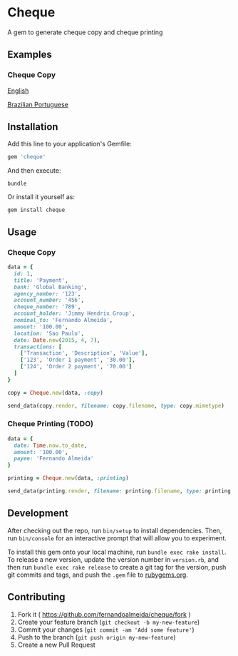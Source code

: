 # Cheque

A gem to generate cheque copy and cheque printing

## Examples

### Cheque Copy

[English](https://github.com/fernandoalmeida/cheque/blob/master/example/en_cheque_copy.pdf)

[Brazilian Portuguese](https://github.com/fernandoalmeida/cheque/blob/master/example/pt-BR_copia_de_cheque.pdf)

## Installation

Add this line to your application's Gemfile:

```ruby
gem 'cheque'
```

And then execute:

    bundle

Or install it yourself as:

    gem install cheque

## Usage

### Cheque Copy

```ruby
data = {
  id: 1,
  title: 'Payment',
  bank: 'Global Banking',
  agency_number: '123',
  account_number: '456',
  cheque_number: '789',
  account_holder: 'Jimmy Hendrix Group',
  nominal_to: 'Fernando Almeida',
  amount: '100.00',
  location: 'Sao Paulo',
  date: Date.new(2015, 4, 7),
  transactions: [
    ['Transaction', 'Description', 'Value'],
    ['123', 'Order 1 payment', '30.00'],
    ['124', 'Order 2 payment', '70.00']
  ]
}

copy = Cheque.new(data, :copy)

send_data(copy.render, filename: copy.filename, type: copy.mimetype)
```

### Cheque Printing (TODO)

```ruby
data = {
  date: Time.now.to_date,
  amount: '100.00',
  payee: 'Fernando Almeida'
}

printing = Cheque.new(data, :printing)

send_data(printing.render, filename: printing.filename, type: printing.mimetype)
```

## Development

After checking out the repo, run `bin/setup` to install dependencies. Then, run `bin/console` for an interactive prompt that will allow you to experiment. 

To install this gem onto your local machine, run `bundle exec rake install`. To release a new version, update the version number in `version.rb`, and then run `bundle exec rake release` to create a git tag for the version, push git commits and tags, and push the `.gem` file to [rubygems.org](https://rubygems.org).

## Contributing

1. Fork it ( https://github.com/fernandoalmeida/cheque/fork )
2. Create your feature branch (`git checkout -b my-new-feature`)
3. Commit your changes (`git commit -am 'Add some feature'`)
4. Push to the branch (`git push origin my-new-feature`)
5. Create a new Pull Request
